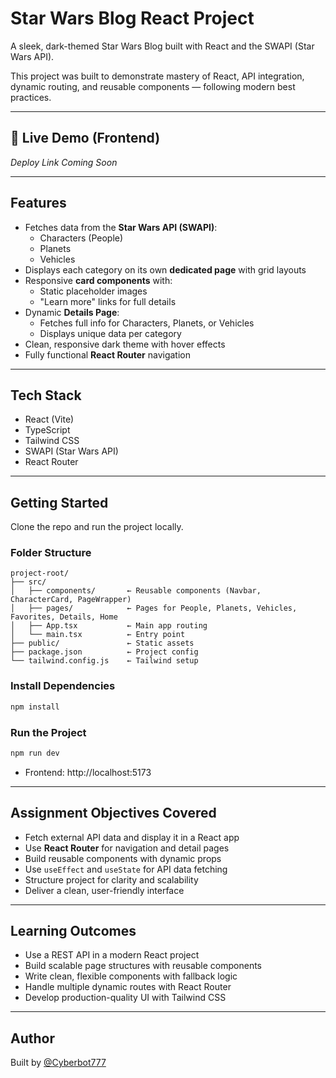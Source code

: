 # Star Wars Blog React Project

A sleek, dark-themed Star Wars Blog built with React and the SWAPI (Star Wars API).

This project was built to demonstrate mastery of React, API integration, dynamic routing, and reusable components — following modern best practices.

---

## 🔗 Live Demo (Frontend)

_Deploy Link Coming Soon_

---

## Features

- Fetches data from the **Star Wars API (SWAPI)**:
  - Characters (People)
  - Planets
  - Vehicles
- Displays each category on its own **dedicated page** with grid layouts
- Responsive **card components** with:
  - Static placeholder images
  - "Learn more" links for full details  
- Dynamic **Details Page**:
  - Fetches full info for Characters, Planets, or Vehicles
  - Displays unique data per category  
- Clean, responsive dark theme with hover effects
- Fully functional **React Router** navigation

---

## Tech Stack

- React (Vite)
- TypeScript
- Tailwind CSS
- SWAPI (Star Wars API)
- React Router

---

## Getting Started

Clone the repo and run the project locally.

### Folder Structure

```
project-root/
├── src/
│   ├── components/       ← Reusable components (Navbar, CharacterCard, PageWrapper)
│   ├── pages/            ← Pages for People, Planets, Vehicles, Favorites, Details, Home
│   ├── App.tsx           ← Main app routing
│   └── main.tsx          ← Entry point
├── public/               ← Static assets
├── package.json          ← Project config
└── tailwind.config.js    ← Tailwind setup
```

### Install Dependencies

```bash
npm install
```

### Run the Project

```bash
npm run dev
```

- Frontend: http://localhost:5173

---

## Assignment Objectives Covered

- Fetch external API data and display it in a React app
- Use **React Router** for navigation and detail pages
- Build reusable components with dynamic props
- Use `useEffect` and `useState` for API data fetching
- Structure project for clarity and scalability
- Deliver a clean, user-friendly interface

---

## Learning Outcomes

- Use a REST API in a modern React project
- Build scalable page structures with reusable components
- Write clean, flexible components with fallback logic
- Handle multiple dynamic routes with React Router
- Develop production-quality UI with Tailwind CSS

---

## Author

Built by [@Cyberbot777](https://github.com/Cyberbot777)
